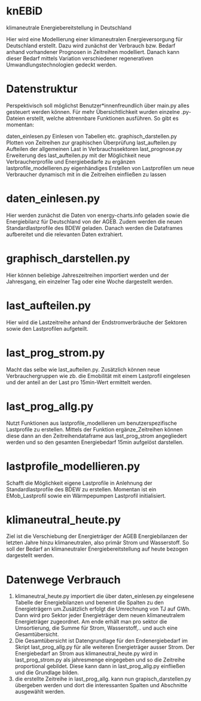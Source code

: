 # knEBiD
klimaneutrale Energiebereitstellung in Deutschland


Hier wird eine Modellierung einer klimaneutralen Energieversorgung für Deutschland erstellt.
Dazu wird zunächst der Verbrauch bzw. Bedarf anhand vorhandener Prognosen in Zeitreihen modelliert.
Danach kann dieser Bedarf mittels Variation verschiedener regenerativen Umwandlungstechnologien gedeckt werden.


# Datenstruktur
Perspektivisch soll möglichst Benutzer*innenfreundlich über main.py alles gesteuert werden können.
Für mehr Übersichtlichkeit wurden einzelne .py-Dateien erstellt, welche abtrennbare Funktionen ausführen.
So gibt es momentan:

daten_einlesen.py                 Einlesen von Tabellen etc.
graphisch_darstellen.py           Plotten von Zeitreihen zur graphischen Überprüfung
last_aufteilen.py                 Aufteilen der allgemeinen Last in Verbrauchssektoren
last_prognose.py                  Erweiterung des last_aufteilen.py mit der Möglichkeit neue Verbraucherprofile und Energiebedarfe zu ergänzen
lastprofile_modellieren.py        eigenhändiges Erstellen von Lastprofilen um neue Verbraucher dynamisch mit in die Zeitreihen einfließen zu lassen



# daten_einlesen.py
Hier werden zunächst die Daten von energy-charts.info geladen sowie die Energiebilanz für Deutschland von der AGEB. Zudem werden die neuen Standardlastprofile des BDEW geladen.
Danach werden die Dataframes aufbereitet und die relevanten Daten extrahiert.

# graphisch_darstellen.py
Hier können beliebige Jahreszeitreihen importiert werden und der Jahresgang, ein einzelner Tag oder eine Woche dargestellt werden.

# last_aufteilen.py
Hier wird die Lastzeitreihe anhand der Endstromverbräuche der Sektoren sowie den Lastprofilen aufgeteilt.

# last_prog_strom.py
Macht das selbe wie last_aufteilen.py. Zusätzlich können neue Verbrauchergruppen wie zb. die Emobilität mit einem Lastprofil eingelesen und der anteil an der Last pro 15min-Wert ermittelt werden.

# last_prog_allg.py
Nutzt Funktionen aus lastprofile_modellieren um benutzerspezifische Lastprofile zu erstellen. Mittels der Funktion ergänze_Zeitreihen können diese dann an den Zeitreihendataframe aus last_prog_strom angegliedert werden und so den gesamten Energiebedarf 15min aufgelöst darstellen.

# lastprofile_modellieren.py
Schafft die Möglichkeit eigene Lastprofile in Anlehnung der Standardlastprofile des BDEW zu erstellen.
Momentan ist ein EMob_Lastprofil sowie ein Wärmpepumpen Lastprofil initialisiert.

# klimaneutral_heute.py
Ziel ist die Verschiebung der Energieträger der AGEB Energiebilanzen der letzten Jahre hinzu klimaneutralen, also primär Strom und Wasserstoff. So soll der Bedarf an klimaneutraler Energiebereitstellung auf heute bezogen dargestellt werden.

# Datenwege Verbrauch

1. klimaneutral_heute.py importiert die über daten_einlesen.py eingelesene Tabelle der Energiebilanzen und benennt die Spalten zu den Energieträgern um.Zusätzlich erfolgt die Umrechnung von TJ auf GWh. Dann wird pro Sektor jeder Energieträger dem neuen klimaneutralem Energieträger zugeordnet. Am ende erhält man pro sektor die Umsortierung, die Summe für Strom, Wasserstoff,.. und auch eine Gesamtübersicht.
2. Die Gesamtübersicht ist Datengrundlage für den Endenergiebedarf im Skript last_prog_allg.py für alle weiteren Energieträger ausser Strom.
    Der Energiebedarf an Strom aus klimaneutral_heute.py wird in last_prog_strom.py als jahresmenge eingegeben und so die Zeitreihe proportional gebildet. Diese kann dann in last_prog_allg.py einfließen und die Grundlage bilden.
3. die erstellte Zeitreihe in last_prog_allg. kann nun grapisch_darstellen.py übergeben werden und dort die interessanten Spalten und Abschnitte ausgewählt werden.

